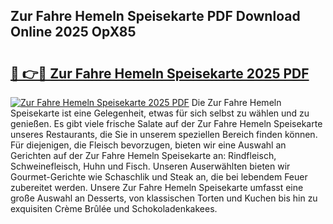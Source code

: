 ## Zur Fahre Hemeln Speisekarte PDF Download Online 2025 OpX85

# <h2><a href="http://gcbo7p.nevu.top/?p=Zur+Fahre+Hemeln+Speisekarte">🔗 👉🔴 Zur Fahre Hemeln Speisekarte 2025 PDF</a></h2>

[![Zur Fahre Hemeln Speisekarte 2025 PDF](https://i.imgur.com/dBaPXMq.png)](http://gcbo7p.nevu.top/?p=Zur+Fahre+Hemeln+Speisekarte)
Die Zur Fahre Hemeln Speisekarte ist eine Gelegenheit, etwas für sich selbst zu wählen und zu genießen. Es gibt viele frische Salate auf der Zur Fahre Hemeln Speisekarte unseres Restaurants, die Sie in unserem speziellen Bereich finden können. Für diejenigen, die Fleisch bevorzugen, bieten wir eine Auswahl an Gerichten auf der Zur Fahre Hemeln Speisekarte an: Rindfleisch, Schweinefleisch, Huhn und Fisch. Unseren Auserwählten bieten wir Gourmet-Gerichte wie Schaschlik und Steak an, die bei lebendem Feuer zubereitet werden. Unsere Zur Fahre Hemeln Speisekarte umfasst eine große Auswahl an Desserts, von klassischen Torten und Kuchen bis hin zu exquisiten Crème Brûlée und Schokoladenkakees.
